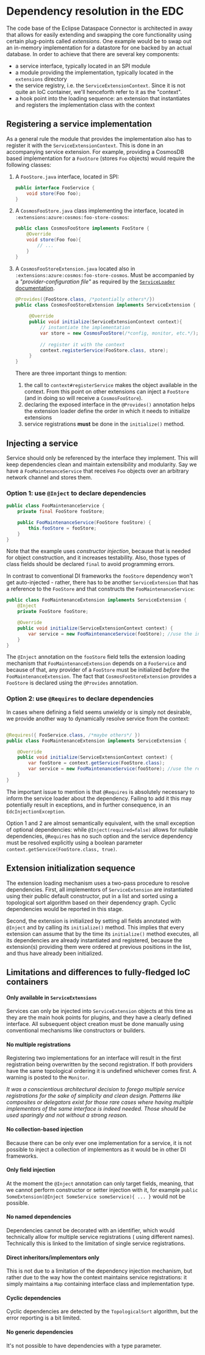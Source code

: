 # Dependency resolution in the EDC

The code base of the Eclipse Dataspace Connector is architected in away that allows for easily extending and swapping
the core functionality using certain plug-points called _extensions_. One example would be to swap out an in-memory
implementation for a datastore for one backed by an actual database. In order to achieve that there are several key
components:

- a service interface, typically located in an SPI module
- a module providing the implementation, typically located in the `extensions` directory
- the service registry, i.e. the `ServiceExtensionContext`. Since it is not quite an IoC container, we'll henceforth
  refer to it as the "context".
- a hook point into the loading sequence: an extension that instantiates and registers the implementation class
  with the context

## Registering a service implementation

As a general rule the module that provides the implementation also has to register it with
the `ServiceExtensionContext`. This is done in an accompanying service extension. For example,
providing a CosmosDB based implementation for a `FooStore` (stores `Foo` objects) would require the following classes:

1. A `FooStore.java` interface, located in SPI:
    ```java
    public interface FooService {
        void store(Foo foo);
    }   
    ```
2. A `CosmosFooStore.java` class implementing the interface, located in `:extensions:azure:cosmos:foo-store-cosmos`:
    ```java
    public class CosmosFooStore implements FooStore {
        @Override
        void store(Foo foo){
            // ...
        }    
    }
    ```
3. A `CosmosFooStoreExtension.java` located also in `:extensions:azure:cosmos:foo-store-cosmos`. Must be accompanied by
   a _"provider-configuration file"_ as required by
   the [`ServiceLoader` documentation](https://docs.oracle.com/javase/8/docs/api/java/util/ServiceLoader.html).
   ```java
   @Provides({FooStore.class, /*potentially others*/})
   public class CosmosFooStoreExtension implements ServiceExtension {
    
        @Override
        public void initialize(ServiceExtensionContext context){
            // instantiate the implementation 
            var store = new CosmosFooStore(/*config, monitor, etc.*/);
            
            // register it with the context
            context.registerService(FooStore.class, store);
        }    
   }
   ```
   There are three important things to mention:

    1. the call to `context#registerService` makes the object available in the context. From this point on other
       extensions can inject a `FooStore` (and in doing so will receive a `CosmosFooStore`).
    2. declaring the exposed interface in the `@Provides()` annotation helps the extension loader define the order in
       which it needs to initialize extensions
    3. service registrations **must** be done in the `initialize()` method.

## Injecting a service

Service should only be referenced by the interface they implement. This will keep dependencies clean and maintain
extensibility and modularity. Say we have a `FooMaintenanceService` that receives `Foo` objects over an arbitrary
network channel and stores them.

### Option 1: use `@Inject` to declare dependencies

```java
public class FooMaintenanceService {
    private final FooStore fooStore;

    public FooMaintenanceService(FooStore fooStore) {
        this.fooStore = fooStore;
    }
}
```

Note that the example uses _constructor injection_, because that is needed for object construction, and it increases
testability. Also, those types of class fields should be declared `final` to avoid programming errors.

In contrast to conventional DI frameworks the `fooStore` dependency won't get auto-injected - rather, there has to be
another `ServiceExtension` that has a reference to the `FooStore` and that constructs the `FooMaintenanceService`:

```java
public class FooMaintenanceExtension implements ServiceExtension {
    @Inject
    private FooStore fooStore;

    @Override
    public void initialize(ServiceExtensionContext context) {
        var service = new FooMaintenanceService(fooStore); //use the injected field
    }
}
```

The `@Inject` annotation on the `fooStore` field tells the extension loading mechanism that `FooMaintenanceExtension`
depends on a `FooService` and because of that, any provider of a `FooStore` must be initialized _before_
the `FooMaintenanceExtension`. The fact that `CosmosFooStoreExtension` provides a `FooStore` is declared using
the `@Provides` annotation.

### Option 2: use `@Requires` to declare dependencies

In cases where defining a field seems unwieldy or is simply not desirable, we provide another way to dynamically resolve
service from the context:

```java

@Requires({ FooService.class, /*maybe others*/ })
public class FooMaintenanceExtension implements ServiceExtension {

    @Override
    public void initialize(ServiceExtensionContext context) {
        var fooStore = context.getService(FooStore.class);
        var service = new FooMaintenanceService(fooStore); //use the resolved object
    }
}
```

The important issue to mention is that `@Requires` is absolutely necessary to inform the service loader about the
dependency. Failing to add it this may potentially result in exceptions, and in further consequence, in
an `EdcInjectionException`.

Option 1 and 2 are almost semantically equivalent, with the small exception of optional dependencies:
while `@Inject(required=false)` allows for nullable dependencies, `@Requires` has no such option and the service
dependency must be resolved explicitly using a boolean parameter `context.getService(FooStore.class, true)`.

## Extension initialization sequence

The extension loading mechanism uses a two-pass procedure to resolve dependencies. First, all implementors
of `ServiceExtension` are instantiated using their public default constructor, put in a list and sorted using a
topological sort algorithm based on their dependency graph. Cyclic dependencies would be reported in this stage.

Second, the extension is initialized by setting all fields annotated with `@Inject` and by calling its `initialize()`
method. This implies that every extension can assume that by the time its `initialize()` method executes, all its
dependencies are already instantiated and registered, because the extension(s) providing them were ordered at previous
positions in the list, and thus have already been initialized.

## Limitations and differences to fully-fledged IoC containers

#### Only available in `ServiceExtensions`

Services can only be injected into `ServiceExtension` objects at this time as they are the main hook points for plugins,
and they have a clearly defined interface. All subsequent object creation must be done manually using conventional
mechanisms like constructors or builders.

#### No multiple registrations

Registering two implementations for an interface will result in the first registration being overwritten by the second
registration. If both providers have the same topological ordering it is undefined whichever comes first. A warning is
posted to the `Monitor`.

_It was a conscientious architectural decision to forego multiple service registrations for the sake of simplicity and
clean design. Patterns like composites or delegators exist for those rare cases where having multiple implementors of
the same interface is indeed needed. Those should be used sparingly and not without a strong reason._

#### No collection-based injection

Because there can be only ever one implementation for a service, it is not possible to inject a collection of
implementors as it would be in other DI frameworks.

#### Only field injection

At the moment the `@Inject` annotation can only target fields, meaning, that we cannot perform constructor or setter
injection with it, for example `public SomeExtension(@Inject SomeService someService){ ... }` would not be possible.

#### No named dependencies

Dependencies cannot be decorated with an identifier, which would technically allow for multiple service registrations (
using different names). Technically this is linked to the limitation of single service registrations.

#### Direct inheritors/implementors only

This is not due to a limitation of the dependency injection mechanism, but rather due to the way how the context
maintains service registrations: it simply maintains a `Map` containing interface class and implementation type.

#### Cyclic dependencies

Cyclic dependencies are detected by the `TopologicalSort` algorithm, but the error reporting is a bit limited.

#### No generic dependencies

It's not possible to have dependencies with a type parameter.
